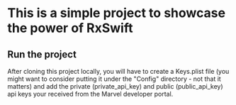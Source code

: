 # This is a simple project to showcase the power of RxSwift

## Run the project

After cloning this project locally, you will have to create a Keys.plist file (you might want to consider putting it under the "Config" directory - not that it matters) and add the private (private_api_key) and public (public_api_key) api keys your received from the Marvel developer portal.
